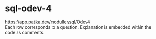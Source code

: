 # sql-odev-4
https://app.patika.dev/moduller/sql/Odev4 <br>
Each row corresponds to a question. Explanation is embedded within the code as comments.
